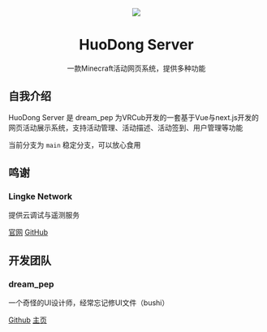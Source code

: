 <p align="center">
<img src="http://lunova.studio/wp-content/uploads/2024/06/组件-7-1.png"/>
</p>

<div align="center">

# HuoDong Server

一款Minecraft活动网页系统，提供多种功能

</div>

## 自我介绍

HuoDong Server 是 dream_pep 为VRCub开发的一套基于Vue与next.js开发的网页活动展示系统，支持活动管理、活动描述、活动签到、用户管理等功能

当前分支为 `main` 稳定分支，可以放心食用

## 鸣谢

### Lingke Network

提供云调试与遥测服务

[官网](https://lingke.ink)
[GitHub](https://github.com/lingke-net)

## 开发团队

### dream_pep

一个奇怪的UI设计师，经常忘记修UI文件（bushi）

[Github](https://github.com/dream-pep)
[主页](https://dream-pep.cn)
